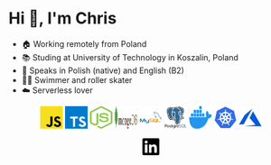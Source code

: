 <h1 align="left">Hi 👋, I'm Chris</h1>

- 🏠 Working remotely from Poland
- 📚 Studing at University of Technology in Koszalin, Poland
- 💬 Speaks in Polish (native) and English (B2)
- 🏃‍♂️ Swimmer and roller skater
- ☁️ Serverless lover

<p align="center">
<img src="https://raw.githubusercontent.com/KrzysiekWyka/KrzysiekWyka/master/static/javascript.svg" alt="javascript" width="40" height="40"/> 
<img src="https://raw.githubusercontent.com/KrzysiekWyka/KrzysiekWyka/master/static/typescript.svg" alt="typescript" width="40" height="40"/> 
<img src="https://raw.githubusercontent.com/KrzysiekWyka/KrzysiekWyka/master/static/nodejs.svg" alt="nodejs" width="40" height="40"/> 
<img src="https://raw.githubusercontent.com/KrzysiekWyka/KrzysiekWyka/master/static/mongodb.svg" alt="mongodb" width="40" height="40"/> 
<img src="https://raw.githubusercontent.com/KrzysiekWyka/KrzysiekWyka/master/static/mysql.svg" alt="mysql" width="40" height="40"/> 
<img src="https://raw.githubusercontent.com/KrzysiekWyka/KrzysiekWyka/master/static/postgresql.svg" alt="postgresql" width="40" height="40"/> 
<img src="https://raw.githubusercontent.com/KrzysiekWyka/KrzysiekWyka/master/static/docker.svg" alt="docker" width="40" height="40"/> 
<img src="https://raw.githubusercontent.com/KrzysiekWyka/KrzysiekWyka/master/static/kubernetes.svg" alt="kubernetes" width="40" height="40"/> 
<img src="https://raw.githubusercontent.com/KrzysiekWyka/KrzysiekWyka/master/static/azure.svg" alt="azure" width="40" height="40"/>
</p>

<p align="center">
<a href="https://linkedin.com/in/krzysztof-wyka" target="blank"><img align="center" src="https://raw.githubusercontent.com/KrzysiekWyka/KrzysiekWyka/master/static/linkedin.svg" alt="linkedin" height="30" width="30" /></a>
</p>
